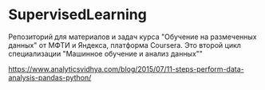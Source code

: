 # SupervisedLearning
Репозиторий для материалов и задач курса "Обучение на размеченных данных" от МФТИ и Яндекса, платформа Coursera. Это второй цикл специализации "Машинное обучение и анализ данных""


https://www.analyticsvidhya.com/blog/2015/07/11-steps-perform-data-analysis-pandas-python/
